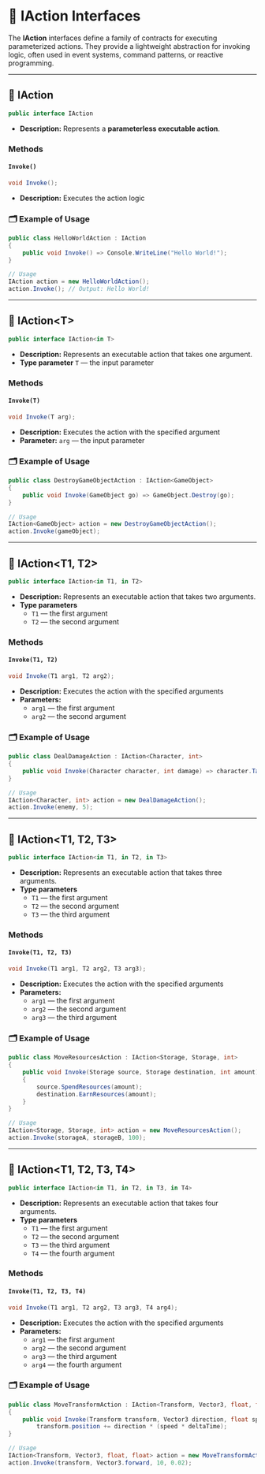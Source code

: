 # 🧩 IAction Interfaces

The **IAction** interfaces define a family of contracts for executing parameterized actions. They provide a lightweight
abstraction for invoking logic, often used in event systems, command patterns, or reactive programming.

---

## 🧩 IAction

```csharp
public interface IAction
```

- **Description:** Represents a **parameterless executable action**.

### Methods

#### `Invoke()`

```csharp
void Invoke();
```
- **Description:** Executes the action logic

### 🗂 Example of Usage

```csharp
public class HelloWorldAction : IAction
{
    public void Invoke() => Console.WriteLine("Hello World!");
}

// Usage
IAction action = new HelloWorldAction();
action.Invoke(); // Output: Hello World!

```

---

## 🧩 IAction&lt;T&gt;

```csharp
public interface IAction<in T>
```

- **Description:** Represents an executable action that takes one argument.
- **Type parameter** `T` — the input parameter

### Methods

#### `Invoke(T)`

```csharp
void Invoke(T arg);
```

- **Description:** Executes the action with the specified argument
- **Parameter:** `arg` — the input parameter

### 🗂 Example of Usage

```csharp
public class DestroyGameObjectAction : IAction<GameObject>
{
    public void Invoke(GameObject go) => GameObject.Destroy(go);
}

// Usage
IAction<GameObject> action = new DestroyGameObjectAction();
action.Invoke(gameObject);
```

---

## 🧩 IAction<T1, T2>

```csharp
public interface IAction<in T1, in T2>
```

- **Description:** Represents an executable action that takes two arguments.
- **Type parameters**
    - `T1` — the first argument
    - `T2` — the second argument

### Methods

#### `Invoke(T1, T2)`

```csharp
void Invoke(T1 arg1, T2 arg2);
```

- **Description:** Executes the action with the specified arguments
- **Parameters:**
    - `arg1` — the first argument
    - `arg2` — the second argument

### 🗂 Example of Usage
```csharp
public class DealDamageAction : IAction<Character, int>
{
    public void Invoke(Character character, int damage) => character.TakeDamage(damage);
}

// Usage
IAction<Character, int> action = new DealDamageAction();
action.Invoke(enemy, 5);
```

---

## 🧩 IAction<T1, T2, T3>

```csharp
public interface IAction<in T1, in T2, in T3>
```

- **Description:** Represents an executable action that takes three arguments.
- **Type parameters**
    - `T1` — the first argument
    - `T2` — the second argument
    - `T3` — the third argument

### Methods

#### `Invoke(T1, T2, T3)`

```csharp
void Invoke(T1 arg1, T2 arg2, T3 arg3);
```

- **Description:** Executes the action with the specified arguments
- **Parameters:**
    - `arg1` — the first argument
    - `arg2` — the second argument
    - `arg3` — the third argument

### 🗂 Example of Usage

```csharp
public class MoveResourcesAction : IAction<Storage, Storage, int>
{
    public void Invoke(Storage source, Storage destination, int amount)
    {
        source.SpendResources(amount);
        destination.EarnResources(amount);
    }
}

// Usage
IAction<Storage, Storage, int> action = new MoveResourcesAction();
action.Invoke(storageA, storageB, 100);
```

---

## 🧩 IAction<T1, T2, T3, T4>

```csharp
public interface IAction<in T1, in T2, in T3, in T4>
```

- **Description:** Represents an executable action that takes four arguments.
- **Type parameters**
    - `T1` — the first argument
    - `T2` — the second argument
    - `T3` — the third argument
    - `T4` — the fourth argument

### Methods

#### `Invoke(T1, T2, T3, T4)`

```csharp
void Invoke(T1 arg1, T2 arg2, T3 arg3, T4 arg4);
```
- **Description:** Executes the action with the specified arguments
- **Parameters:**
    - `arg1` — the first argument
    - `arg2` — the second argument
    - `arg3` — the third argument
    - `arg4` — the fourth argument

### 🗂 Example of Usage

```csharp
public class MoveTransformAction : IAction<Transform, Vector3, float, float>
{
    public void Invoke(Transform transform, Vector3 direction, float speed, float deltaTime) => 
        transform.position += direction * (speed * deltaTime);
}

// Usage
IAction<Transform, Vector3, float, float> action = new MoveTransformAction();
action.Invoke(transform, Vector3.forward, 10, 0.02);
```